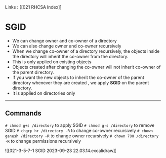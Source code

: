 Links : [[021 RHCSA Index]]

# SGID

- We can change owner and co-owner of a directory
- We can also change owner and co-owner recursively
- When we change co-owner of a directory recursively, the objects inside the directory will inherit the co-owner from the directory.
- This is only applied on existing objects 
- Objects created after changing the co-owner will not inherit co-owner of the parent directory.
- If you want the new objects to inherit the co-owner of the parent directory whenever they are created , we apply **SGID** on the parent directory.
- It is applied on directories only

<hr>

## Commands
`# chmod g+s /directory` to apply SGID
`# chmod g-s /directory` to remove SGID
`# chgrp hr /directory -R` to change co-owner recursively
`# chown ganesh /directory -R` to change owner recursively
`# chown 700 /directory -R` to change permissions recursively

![[021-3-5-7-1 SGID 2023-09-23 22.03.14.excalidraw]]